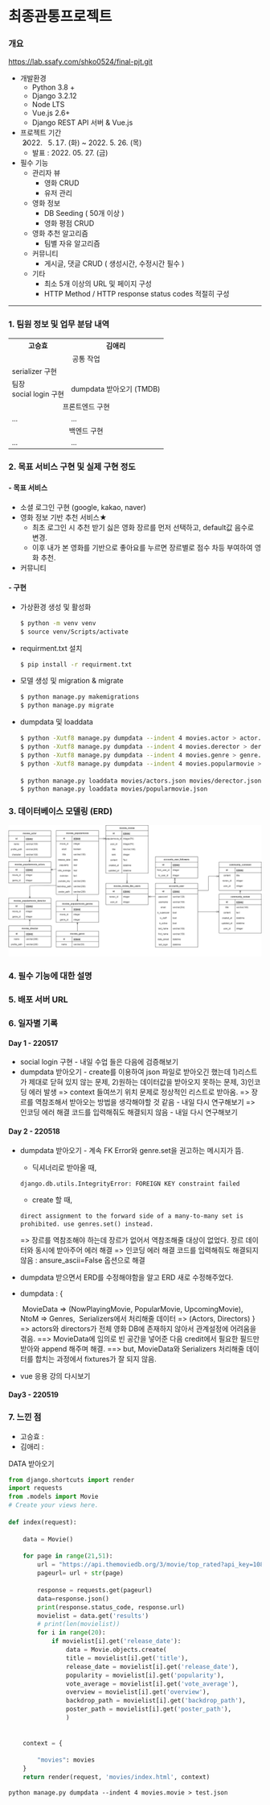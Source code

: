 # 최종관통프로젝트

###  개요

https://lab.ssafy.com/shko0524/final-pjt.git

- 개발환경
  - Python 3.8 +
  - Django 3.2.12
  - Node LTS
  - Vue.js 2.6+
  - Django REST API 서버 & Vue.js
- 프로젝트 기간
  - 2022. 5. 17. (화) ~ 
                 2022. 5. 26. (목)
  - 발표 : 2022. 05. 27. (금)
- 필수 기능
  - 관리자 뷰
    - 영화 CRUD
    - 유저 관리
  - 영화 정보
    - DB Seeding ( 50개 이상 )
    - 영화 평점 CRUD
  - 영화 추천 알고리즘
    - 팀별 자유 알고리즘
  - 커뮤니티
    - 게시글, 댓글 CRUD ( 생성시간, 수정시간 필수 )
  - 기타
    - 최소 5개 이상의 URL 및 페이지 구성
    - HTTP Method / HTTP response status codes 적절히 구성

----

### 1. 팀원 정보 및 업무 분담 내역

<table>
    <tr>
    	<th style="text-align:center">고승효</th>
        <th style="text-align:center">김애리</th>
    </tr>
    <tr>
    	<td colspan="2" style="text-align:center">
        공통 작업
        </td>
    </tr>
    <tr>
        <td colspan="2">
        serializer 구현
        </td>
    </tr>
    <tr>
    	<td>
            팀장<br />social login 구현
        </td>
        <td>
        	dumpdata 받아오기 (TMDB)
        </td>
	</tr>
    <tr>
    	<td colspan="2" style="text-align:center">
        	프론트엔드 구현
        </td>
    </tr>
    <tr>
    	<td>
        	...
        </td>
        <td>
        	...
        </td>
    </tr>
    <tr>
    	<td colspan="2" style="text-align:center">
        	백엔드 구현
        </td>
    </tr>
    <tr>
    	<td>
        	...
        </td>
        <td>
        	...
        </td>
    </tr>
</table>

### 2. 목표 서비스 구현 및 실제 구현 정도

#### - 목표 서비스

- 소셜 로그인 구현 (google, kakao, naver)
- 영화 정보 기반 추천 서비스★
  - 최초 로그인 시 추천 받기 싫은 영화 장르를 먼저 선택하고, default값 음수로 변경.
  - 이후 내가 본 영화를 기반으로 좋아요를 누르면 장르별로 점수 차등 부여하여 영화 추천. 
- 커뮤니티

#### - 구현

- 가상환경 생성 및 활성화

  ```bash
  $ python -m venv venv
  $ source venv/Scripts/activate
  ```

- requirment.txt 설치

  ```bash
  $ pip install -r requirment.txt
  ```

- 모델 생성 및 migration & migrate

  ```bash
  $ python manage.py makemigrations
  $ python manage.py migrate
  ```

- dumpdata 및 loaddata

  ```bash
  $ python -Xutf8 manage.py dumpdata --indent 4 movies.actor > actor.json
  $ python -Xutf8 manage.py dumpdata --indent 4 movies.derector > derector.json
  $ python -Xutf8 manage.py dumpdata --indent 4 movies.genre > genre.json
  $ python -Xutf8 manage.py dumpdata --indent 4 movies.popularmovie > popularmovie.json
  
  $ python manage.py loaddata movies/actors.json movies/derector.json movies/genre.json
  $ python manage.py loaddata movies/popularmovie.json
  ```

### 3. 데이터베이스 모델링 (ERD)

![ERD.drawio](image/ERD.drawio.png)

### 4. 필수 기능에 대한 설명



### 5. 배포 서버 URL



### 6. 일자별 기록

#### Day 1 - 220517

- social login 구현 - 내일 수업 들은 다음에 검증해보기
- dumpdata 받아오기 - create를 이용하여 json 파일로 받아오긴 했는데 1)리스트가 제대로 닫혀 있지 않는 문제, 2)원하는 데이터값을 받아오지 못하는 문제, 3)인코딩 에러 발생
  => context 들여쓰기 위치 문제로 정상적인 리스트로 받아옴.
  => 장르를 역참조해서 받아오는 방법을 생각해야할 것 같음 - 내일 다시 연구해보기
  => 인코딩 에러 해결 코드를 입력해줘도 해결되지 않음 - 내일 다시 연구해보기

#### Day 2 - 220518

- dumpdata 받아오기 - 계속 FK Error와 genre.set을 권고하는 메시지가 뜸.

  - 딕셔너리로 받아올 때,

  ```
  django.db.utils.IntegrityError: FOREIGN KEY constraint failed
  ```

  - create 할 때,

  ```
  direct assignment to the forward side of a many-to-many set is prohibited. use genres.set() instead.
  ```

  => 장르를 역참조해야 하는데 장르가 없어서 역참조해줄 대상이 없었다. 장르 데이터와 동시에 받아주어 에러 해결
  => 인코딩 에러 해결 코드를 입력해줘도 해결되지 않음 : ansure_ascii=False 옵션으로 해결

- dumpdata 받으면서 ERD를 수정해야함을 알고 ERD 새로 수정해주었다.

- dumpdata : {

  ​	MovieData => (NowPlayingMovie, PopularMovie, UpcomingMovie), 
  ​	NtoM => Genres, 
  ​	Serializers에서 처리해줄 데이터 => (Actors, Directors)
  }
  => actors와 directors가 전체 영화 DB에 존재하지 않아서 관계설정에 어려움을 겪음. 
  ==> MovieData에 임의로 빈 공간을 넣어준 다음 credit에서 필요한 필드만 받아와 append 해주며 해결.
  ==> but, MovieData와 Serializers 처리해줄 데이터를 합치는 과정에서 fixtures가 잘 되지 않음.

- vue 응용 강의 다시보기

#### Day3 - 220519



### 7. 느낀 점

- 고승효 : 
- 김애리 : 



DATA 받아오기

```python
from django.shortcuts import render
import requests
from .models import Movie
# Create your views here.

def index(request):

    data = Movie()

    for page in range(21,51):
        url = "https://api.themoviedb.org/3/movie/top_rated?api_key=1084b2e96727cbe4bd9c2a0e2fd99168&language=ko&page="
        pageurl= url + str(page)

        response = requests.get(pageurl)
        data=response.json()
        print(response.status_code, response.url)
        movielist = data.get('results')
        # print(len(movielist))
        for i in range(20):
            if movielist[i].get('release_date'):
                data = Movie.objects.create(
                title = movielist[i].get('title'),
                release_date = movielist[i].get('release_date'),
                popularity = movielist[i].get('popularity'),
                vote_average = movielist[i].get('vote_average'),
                overview = movielist[i].get('overview'),
                backdrop_path = movielist[i].get('backdrop_path'),
                poster_path = movielist[i].get('poster_path'),
                )


    context = {

        "movies": movies 
    }
    return render(request, 'movies/index.html', context)
```

```
python manage.py dumpdata --indent 4 movies.movie > test.json
```

